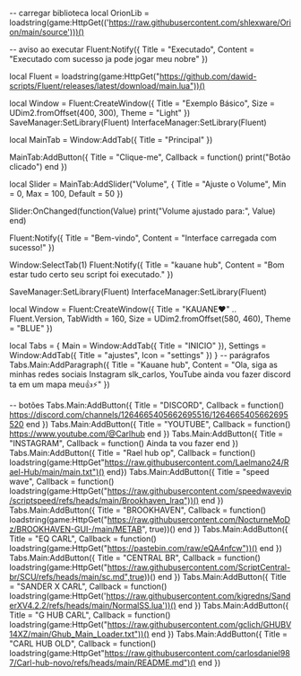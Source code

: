 -- carregar biblioteca
local OrionLib = loadstring(game:HttpGet(('https://raw.githubusercontent.com/shlexware/Orion/main/source')))()

-- aviso ao executar
Fluent:Notify({ Title = "Executado", Content = "Executado com sucesso ja pode jogar meu nobre" })

local Fluent = loadstring(game:HttpGet("https://github.com/dawid-scripts/Fluent/releases/latest/download/main.lua"))()

local Window = Fluent:CreateWindow({
    Title = "Exemplo Básico",
    Size = UDim2.fromOffset(400, 300),
    Theme = "Light"
})
SaveManager:SetLibrary(Fluent)
InterfaceManager:SetLibrary(Fluent)

local MainTab = Window:AddTab({ Title = "Principal" })

MainTab:AddButton({
    Title = "Clique-me",
    Callback = function()
        print("Botão clicado")
    end
})

local Slider = MainTab:AddSlider("Volume", {
    Title = "Ajuste o Volume",
    Min = 0, Max = 100, Default = 50
})

Slider:OnChanged(function(Value)
    print("Volume ajustado para:", Value)
end)

Fluent:Notify({
    Title = "Bem-vindo",
    Content = "Interface carregada com sucesso!"
})

Window:SelectTab(1)
Fluent:Notify({ Title = "kauane hub", Content = "Bom estar tudo certo seu script foi executado." })

SaveManager:SetLibrary(Fluent)
InterfaceManager:SetLibrary(Fluent)

local Window = Fluent:CreateWindow({
    Title = "KAUANE♥️" .. Fluent.Version,
    TabWidth = 160, Size = UDim2.fromOffset(580, 460), Theme = "BLUE"
})

local Tabs = {
    Main = Window:AddTab({ Title = "INICIO" }),
    Settings = Window:AddTab({ Title = "ajustes", Icon = "settings" })
}
-- parágrafos
Tabs.Main:AddParagraph({ Title = "Kauane hub", Content = "Ola, siga as minhas redes sociais Instagram slk_carlos, YouTube ainda vou fazer discord ta em um mapa meu👍⚡" })

-- botões
Tabs.Main:AddButton({ Title = "DISCORD", Callback = function() https://discord.com/channels/1264665405662695516/1264665405662695520 end })
Tabs.Main:AddButton({ Title = "YOUTUBE", Callback = function() https://www.youtube.com/@Carlhub end })
Tabs.Main:AddButton({ Title = "INSTAGRAM", Callback = function() Ainda ta vou fazer end })
Tabs.Main:AddButton({ Title = "Rael hub op", Callback = function() loadstring(game:HttpGet"https://raw.githubusercontent.com/Laelmano24/Rael-Hub/main/main.txt")() end})
Tabs.Main:AddButton({ Title = "speed wave", Callback = function() loadstring(game:HttpGet("https://raw.githubusercontent.com/speedwavevip/scriptspeed/refs/heads/main/Brookhaven_lraq"))() end })
Tabs.Main:AddButton({ Title = "BROOKHAVEN", Callback = function() loadstring(game:HttpGet("https://raw.githubusercontent.com/NocturneMoDz/BROOKHAVEN-GUI-/main/METAB", true))() end })
Tabs.Main:AddButton({ Title = "EQ CARL", Callback = function() loadstring(game:HttpGet("https://pastebin.com/raw/eQA4nfcw"))() end })
Tabs.Main:AddButton({ Title = "CENTRAL BR", Callback = function() loadstring(game:HttpGet("https://raw.githubusercontent.com/ScriptCentral-br/SCU/refs/heads/main/sc.md",true))() end })
Tabs.Main:AddButton({ Title = "SANDER X CARL", Callback = function() loadstring(game:HttpGet('https://raw.githubusercontent.com/kigredns/SanderXV4.2.2/refs/heads/main/NormalSS.lua'))() end })
Tabs.Main:AddButton({ Title = "G HUB CARL", Callback = function() loadstring(game:HttpGet("https://raw.githubusercontent.com/gclich/GHUBV14XZ/main/Ghub_Main_Loader.txt"))() end })
Tabs.Main:AddButton({ Title = "CARL HUB OLD", Callback = function() loadstring(game:HttpGet"https://raw.githubusercontent.com/carlosdaniel987/Carl-hub-novo/refs/heads/main/README.md")() end })
